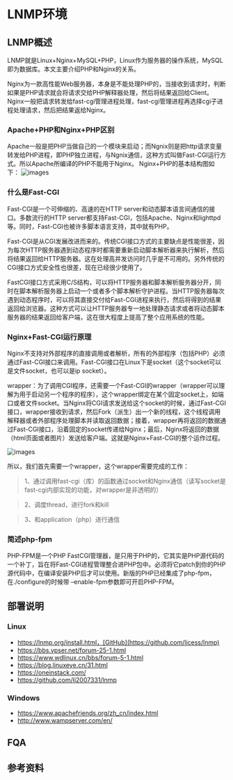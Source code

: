 # LNMP环境
## LNMP概述
LNMP就是Linux+Nginx+MySQL+PHP，Linux作为服务器的操作系统，MySQL即为数据库。本文主要介绍PHP和Nginx的关系。

Nginx为一款高性能Web服务器，本身是不能处理PHP的，当接收到请求时，判断如果是PHP请求就会将请求交给PHP解释器处理，然后将结果返回给Client。Nginx一般把请求转发给fast-cgi管理进程处理，fast-cgi管理进程再选择cgi子进程处理请求，然后把结果返给Nginx。

### Apache+PHP和Nginx+PHP区别
Apache一般是把PHP当做自己的一个模块来启动；而Ngnix则是把http请求变量转发给PHP进程，即PHP独立进程，与Ngnix通信，这种方式叫做Fast-CGI运行方式。所以Apache所编译的PHP不能用于Nginx。
Nginx+PHP的基本结构图如下：
![images](https://github.com/mds1455975151/tools/blob/master/lnmp/images/01.png)

### 什么是Fast-CGI
Fast-CGI是一个可伸缩的、高速的在HTTP server和动态脚本语言间通信的接口。多数流行的HTTP server都支持Fast-CGI，包括Apache、Nginx和lighttpd等。同时，Fast-CGI也被许多脚本语言支持，其中就有PHP。

Fast-CGI是从CGI发展改进而来的。传统CGI接口方式的主要缺点是性能很差，因为每次HTTP服务器遇到动态程序时都需要重新启动脚本解析器来执行解析，然后将结果返回给HTTP服务器。这在处理高并发访问时几乎是不可用的。另外传统的CGI接口方式安全性也很差，现在已经很少使用了。

FastCGI接口方式采用C/S结构，可以将HTTP服务器和脚本解析服务器分开，同时在脚本解析服务器上启动一个或者多个脚本解析守护进程。当HTTP服务器每次遇到动态程序时，可以将其直接交付给Fast-CGI进程来执行，然后将得到的结果返回给浏览器。这种方式可以让HTTP服务器专一地处理静态请求或者将动态脚本服务器的结果返回给客户端，这在很大程度上提高了整个应用系统的性能。
### Nginx+Fast-CGI运行原理
Nginx不支持对外部程序的直接调用或者解析，所有的外部程序（包括PHP）必须通过Fast-CGI接口来调用。Fast-CGI接口在Linux下是socket（这个socket可以是文件socket，也可以是ip socket）。

wrapper：为了调用CGI程序，还需要一个Fast-CGI的wrapper（wrapper可以理解为用于启动另一个程序的程序），这个wrapper绑定在某个固定socket上，如端口或者文件socket。当Nginx将CGI请求发送给这个socket的时候，通过Fast-CGI接口，wrapper接收到请求，然后Fork（派生）出一个新的线程，这个线程调用解释器或者外部程序处理脚本并读取返回数据；接着，wrapper再将返回的数据通过Fast-CGI接口，沿着固定的socket传递给Nginx；最后，Nginx将返回的数据（html页面或者图片）发送给客户端。这就是Nginx+Fast-CGI的整个运作过程。

![images](https://github.com/mds1455975151/tools/blob/master/lnmp/images/02.png)

所以，我们首先需要一个wrapper，这个wrapper需要完成的工作：

> 1、通过调用fast-cgi（库）的函数通过socket和Nginx通信（读写socket是fast-cgi内部实现的功能，对wrapper是非透明的）

> 2、调度thread，进行fork和kill

> 3、和application（php）进行通信

### 简述php-fpm
PHP-FPM是一个PHP FastCGI管理器，是只用于PHP的，它其实是PHP源代码的一个补丁，旨在将Fast-CGI进程管理整合进PHP包中。必须将它patch到你的PHP源代码中，在编译安装PHP后才可以使用。新版的PHP已经集成了php-fpm，在./configure的时候带 –enable-fpm参数即可开启PHP-FPM。

## 部署说明
### Linux
- https://lnmp.org/install.html，[GitHub](https://github.com/licess/lnmp)
- https://bbs.vpser.net/forum-25-1.html
- https://www.wdlinux.cn/bbs/forum-5-1.html
- https://blog.linuxeye.cn/31.html
- https://oneinstack.com/
- https://github.com/lj2007331/lnmp

### Windows
- https://www.apachefriends.org/zh_cn/index.html
- http://www.wampserver.com/en/

## FQA

## 参考资料
